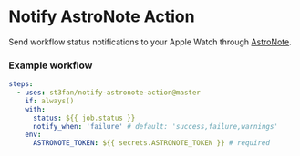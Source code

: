 # Notify AstroNote Action

Send workflow status notifications to your Apple Watch through [AstroNote](https://astronote.app).

### Example workflow

```yaml
steps:
  - uses: st3fan/notify-astronote-action@master
    if: always()
    with:
      status: ${{ job.status }}
      notify_when: 'failure' # default: 'success,failure,warnings'
    env:
      ASTRONOTE_TOKEN: ${{ secrets.ASTRONOTE_TOKEN }} # required
```

